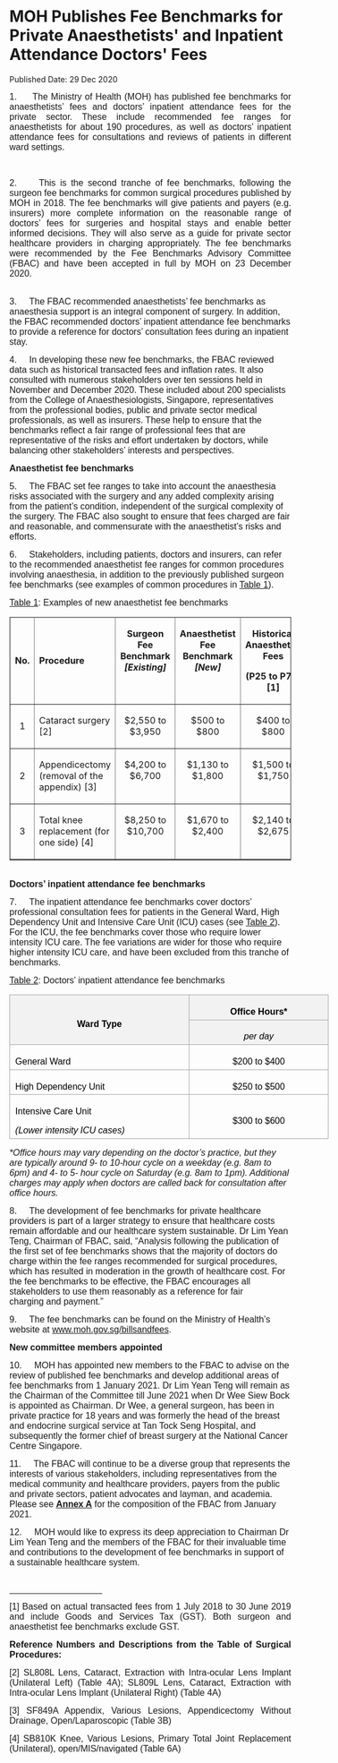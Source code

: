 <html>
    <meta http-equiv="Content-Type" content="text/html; charset=utf-8"/>
    <meta charset="utf-8"/>
    <title>MOH Publishes Fee Benchmarks for Private Anaesthetists' and Inpatient Attendance Doctors' Fees</title>
    <body><h1>MOH Publishes Fee Benchmarks for Private Anaesthetists' and Inpatient Attendance Doctors' Fees</h1>
    <p>Published Date: 29 Dec 2020</p> <p style="margin-bottom: 0.0001pt; text-align: justify;"><span style="font-size: 16px; font-family: Arial;">1.&nbsp; &nbsp; &nbsp;The Ministry of Health (MOH) has published fee benchmarks for anaesthetists’ fees and doctors’ inpatient attendance fees for the private sector. These include recommended fee ranges for anaesthetists for about 190 procedures, as well as doctors’ inpatient attendance fees for consultations and reviews of patients in different ward settings.</span></p> <p style="margin-bottom: 0.0001pt; text-align: justify;"><span style="font-size: 16px; font-family: Arial;">&nbsp;</span></p> <p style="margin-bottom: 0.0001pt; text-align: justify;"><span style="font-size: 16px; font-family: Arial;">2<span>.&nbsp; &nbsp; &nbsp;</span>This is the second tranche of fee benchmarks, following the surgeon fee benchmarks for common surgical procedures published by MOH in 2018. The fee benchmarks will give patients and payers (e.g. insurers) more complete information on the reasonable range of doctors’ fees for surgeries and hospital stays and enable better informed decisions. They will also serve as a guide for private sector healthcare providers in charging appropriately. The fee benchmarks were recommended by the Fee Benchmarks Advisory Committee (FBAC) and have been accepted in full by MOH on 23 December 2020.</span></p> <p style="margin: 0cm 0cm 0.0001pt; text-align: justify;"><span style="font-size: 16px; font-family: Arial;">&nbsp;</span></p> <p><span style="font-size: 16px; font-family: Arial;"><span>3.&nbsp; &nbsp; &nbsp;</span></span><span style="font-size: 16px; font-family: Arial;">The FBAC recommended anaesthetists’ fee benchmarks as anaesthesia support is an integral component of surgery. In addition, the FBAC recommended doctors’ inpatient attendance fee benchmarks to provide a reference for doctors’ consultation fees during an inpatient stay.</span><span style="font-family: Arial; font-size: 16px;"></span></p><p><span style="font-size: 16px; font-family: Arial;"><span>4.&nbsp; &nbsp; &nbsp;</span></span><span style="font-size: 16px; font-family: Arial;">In developing these new fee benchmarks, the FBAC reviewed data such as historical transacted fees and inflation rates. It also consulted with numerous stakeholders over ten sessions held in November and December 2020. These included about 200 specialists from the College of Anaesthesiologists, Singapore, representatives from the professional bodies, public and private sector medical professionals, as well as insurers. These help to ensure that the benchmarks reflect a fair range of professional fees that are representative of the risks and effort undertaken by doctors, while balancing other stakeholders’ interests and perspectives.</span></p><p><strong style="font-family: Arial; font-size: 16px;">Anaesthetist fee benchmarks</strong><br></p><p><span style="font-size: 16px; font-family: Arial;"><span style="font-size: 16px;"><span>5.&nbsp; &nbsp; &nbsp;</span></span>The FBAC set fee ranges to take into account the <span>anaesthesia risks associated with the surgery and any added complexity arising from the patient’s condition, independent of the surgical complexity of the surgery</span>. The FBAC also sought to ensure that fees charged are fair and reasonable, and commensurate with the anaesthetist’s risks and efforts.</span></p><p><span style="font-size: 16px; font-family: Arial;"></span><span style="font-family: Arial; font-size: 16px;">6.&nbsp; &nbsp; &nbsp;</span><span style="font-family: Arial; font-size: 16px;">Stakeholders, including patients, doctors and insurers, can refer to the recommended anaesthetist fee ranges for common procedures involving anaesthesia, in addition to the previously published surgeon fee benchmarks (see examples of common procedures in </span><u style="font-family: Arial; font-size: 16px;">Table 1</u><span style="font-family: Arial; font-size: 16px;">).</span></p><p><p><u style="font-family: Arial; font-size: 16px;">Table 1</u><span style="font-family: Arial; font-size: 16px;">: Examples of new anaesthetist fee benchmarks</span><br></p><p><span style="font-size: 16px; font-family: Arial;"> </span></p><table border="1" cellspacing="0" cellpadding="0"> <thead> <tr> <td> <p align="center"><strong>No.</strong></p> </td> <td> <p><strong>Procedure</strong></p> </td> <td valign="top"> <p align="center"><strong>Surgeon Fee Benchmark <em>[Existing]</em></strong></p> </td> <td valign="top"> <p align="center"><strong>Anaesthetist Fee Benchmark <em>[New]</em></strong></p> </td> <td valign="top"> <p align="center"><strong>Historical Anaesthetist Fees</strong></p> <p align="center"><strong>(P25 to P75) [1]</strong></p> </td> </tr> </thead> <tbody><tr> <td> <p align="center">1</p> </td> <td valign="top"> <p>Cataract surgery [2]</p> </td> <td valign="top"> <p align="center">$2,550 to $3,950</p> </td> <td valign="top"> <p align="center">$500 to $800</p> </td> <td valign="top"> <p align="center">$400 to $800</p> </td> </tr> <tr> <td> <p align="center">2</p> </td> <td valign="top"> <p>Appendicectomy (removal of the appendix) [3]</p> </td> <td valign="top"> <p align="center">$4,200 to $6,700</p> </td> <td valign="top"> <p align="center">$1,130 to $1,800</p> </td> <td valign="top"> <p align="center">$1,500 to $1,750</p> </td> </tr> <tr> <td> <p align="center">3</p> </td> <td valign="top"> <p>Total knee replacement (for one side) [4]</p> </td> <td valign="top"> <p align="center">$8,250 to $10,700</p> </td> <td valign="top"> <p align="center">$1,670 to $2,400</p> </td> <td valign="top"> <p align="center">$2,140 to $2,675</p> </td> </tr> </tbody></table><div><strong style="font-family: Arial; font-size: 16px;"><br>Doctors’ inpatient attendance fee benchmarks</strong><br></div></p><p><span style="font-size: 16px; font-family: Arial;"><span style="font-size: 16px;"><span>7.&nbsp; &nbsp; &nbsp;</span></span>The inpatient attendance fee benchmarks cover doctors’ professional consultation fees for patients in the General Ward, High Dependency Unit and Intensive Care Unit (ICU) cases (see <u>Table 2</u>).<span> For the ICU, the fee benchmarks cover those who require lower intensity ICU care. The fee variations are wider for those who require higher intensity ICU care, and have been excluded from this tranche of benchmarks.</span></span></p><p><u style="font-family: Arial; font-size: 16px;">Table 2</u><span style="font-family: Arial; font-size: 16px;">: Doctors’ inpatient attendance fee benchmarks</span><br></p><p><span style="font-size: 16px; font-family: Arial;"> </span></p><p><table border="1" cellspacing="0" cellpadding="0" width="571" style="width: 428.45pt; border: none;"> <tbody><tr style="height: 1pt;"> <td width="323" rowspan="2" style="background: rgb(242, 242, 242); height: 1pt; width: 242.6pt; padding: 3.6pt 7.2pt; border: 1pt solid rgb(166, 166, 166); text-align: left;"> <p align="center" style="margin-bottom: 0.0001pt; text-align: center;"><span style="font-size: 16px; font-family: Arial;"><strong><span style="color: black;">Ward Type</span></strong></span></p> </td> <td width="248" valign="top" style="background: rgb(242, 242, 242); height: 1pt; width: 185.85pt; padding: 3.6pt 7.2pt; border-top: 1pt solid rgb(166, 166, 166); border-right: 1pt solid rgb(166, 166, 166); border-bottom: 1pt solid rgb(166, 166, 166); border-left: none; text-align: left;"> <p align="center" style="margin-bottom: 0.0001pt; text-align: center;"><span style="font-size: 16px; font-family: Arial;"><strong><span style="color: black;">Office Hours*</span></strong></span></p> </td> </tr> <tr style="height: 1pt;"> <td width="248" style="background: rgb(242, 242, 242); height: 1pt; width: 185.85pt; padding: 3.6pt 7.2pt; border-top: none; border-right: 1pt solid rgb(166, 166, 166); border-bottom: 1pt solid rgb(166, 166, 166); border-left: none; text-align: left;"> <p align="center" style="margin-bottom: 0.0001pt; text-align: center;"><span style="font-size: 16px; font-family: Arial;"><em><span style="color: black;">per day</span></em></span></p> </td> </tr> <tr style="height: 29.8pt;"> <td width="323" style="height: 29.8pt; width: 242.6pt; padding: 3.6pt 7.2pt; border-top: none; border-right: 1pt solid rgb(166, 166, 166); border-bottom: 1pt solid rgb(166, 166, 166); border-left: 1pt solid rgb(166, 166, 166); text-align: left;"> <p style="margin-bottom: 0.0001pt;"><span style="color: black; font-size: 16px; font-family: Arial;">General Ward</span></p> </td> <td width="248" style="height: 29.8pt; width: 185.85pt; padding: 3.6pt 7.2pt; border-top: none; border-right: 1pt solid rgb(166, 166, 166); border-bottom: 1pt solid rgb(166, 166, 166); border-left: none; text-align: left;"> <p align="center" style="margin-bottom: 0.0001pt; text-align: center;"><span style="color: black; font-size: 16px; font-family: Arial;">$200 to $400</span></p> </td> </tr> <tr style="height: 29.8pt;"> <td width="323" style="height: 29.8pt; width: 242.6pt; padding: 3.6pt 7.2pt; border-top: none; border-right: 1pt solid rgb(166, 166, 166); border-bottom: 1pt solid rgb(166, 166, 166); border-left: 1pt solid rgb(166, 166, 166); text-align: left;"> <p style="margin-bottom: 0.0001pt;"><span style="color: black; font-size: 16px; font-family: Arial;">High Dependency Unit </span></p> </td> <td width="248" style="height: 29.8pt; width: 185.85pt; padding: 3.6pt 7.2pt; border-top: none; border-right: 1pt solid rgb(166, 166, 166); border-bottom: 1pt solid rgb(166, 166, 166); border-left: none; text-align: left;"> <p align="center" style="margin-bottom: 0.0001pt; text-align: center;"><span style="color: black; font-size: 16px; font-family: Arial;">$250 to $500</span></p> </td> </tr> <tr style="height: 29.8pt;"> <td width="323" style="height: 29.8pt; width: 242.6pt; padding: 3.6pt 7.2pt; border-top: none; border-right: 1pt solid rgb(166, 166, 166); border-bottom: 1pt solid rgb(166, 166, 166); border-left: 1pt solid rgb(166, 166, 166); text-align: left;"> <p style="margin-bottom: 0.0001pt;"><span style="color: black; font-size: 16px; font-family: Arial;">Intensive Care Unit </span></p> <p style="margin-bottom: 0.0001pt;"><span style="font-size: 16px; font-family: Arial;"><em><span style="color: black;">(Lower intensity ICU cases)</span></em></span></p> </td> <td width="248" style="height: 29.8pt; width: 185.85pt; padding: 3.6pt 7.2pt; border-top: none; border-right: 1pt solid rgb(166, 166, 166); border-bottom: 1pt solid rgb(166, 166, 166); border-left: none; text-align: left;"> <p align="center" style="margin-bottom: 0.0001pt; text-align: center;"><span style="color: black; font-size: 16px; font-family: Arial;">$300 to $600</span></p> </td> </tr> </tbody></table> </p><p><em style="font-family: Arial; font-size: 16px;">*Office hours may vary depending on the doctor’s practice, but they are typically around 9- to 10-hour cycle on a weekday (e.g. 8am to 6pm) and 4- to 5- hour cycle on Saturday (e.g. 8am to 1pm). Additional charges may apply when doctors are called back for consultation after office hours.</em><br></p><p><span style="font-size: 16px; font-family: Arial;">8.&nbsp; &nbsp; &nbsp;</span><span style="font-size: 16px; font-family: Arial;">The development of fee benchmarks for private healthcare providers is part of a larger strategy to ensure that healthcare costs remain affordable and our healthcare system sustainable. Dr Lim Yean Teng, Chairman of FBAC, said, “</span><span style="font-size: 16px; font-family: Arial;">Analysis following the publication of the first set of fee benchmarks&nbsp;shows that the majority of doctors do charge within the fee ranges recommended for surgical procedures, which has resulted in moderation in the growth of healthcare cost.&nbsp;For the fee benchmarks to be effective, the FBAC encourages all stakeholders to use them reasonably as a reference for fair charging&nbsp;and payment.</span><span style="font-size: 16px; font-family: Arial;">”</span></p><p><p><span style="font-size: 16px; font-family: Arial;">9.&nbsp; &nbsp; &nbsp;</span><span style="font-family: Arial; font-size: 16px;">The fee benchmarks can be found on the Ministry of Health’s website at </span><a href="http://www.moh.gov.sg/billsandfees" style="font-family: Arial; font-size: 16px;">www.moh.gov.sg/billsandfees</a><span style="font-family: Arial; font-size: 16px;">.</span></p></p><p><p><strong style="font-family: Arial; font-size: 16px;">New committee members appointed</strong><br></p><p><span style="font-size: 16px; font-family: Arial;"></span><span style="font-size: 16px; font-family: Arial;">10.&nbsp; &nbsp; &nbsp;</span><span style="font-size: 16px; font-family: Arial;">MOH has appointed new members to the FBAC to advise on the review of published fee benchmarks and develop additional areas of fee benchmarks from 1 January 2021. Dr Lim Yean Teng will remain as the Chairman of the Committee till June 2021 when Dr Wee Siew Bock is appointed as Chairman. Dr Wee, a general surgeon, has been in private practice for 18 years and was formerly the head of the breast and endocrine surgical service at Tan Tock Seng Hospital, and subsequently the former chief of breast surgery at the National Cancer Centre Singapore.</span></p></p><p><p><span style="font-size: 16px; font-family: Arial;"></span><span style="font-size: 16px; font-family: Arial;">11.&nbsp; &nbsp; &nbsp;</span><span style="font-size: 16px; font-family: Arial;">The FBAC will continue to be a diverse group that represents the interests of various stakeholders, including </span><span style="font-size: 16px; font-family: Arial;">representatives from the medical community and healthcare providers, payers from the public and private sectors, patient advocates and layman, and academia</span><span style="font-size: 16px; font-family: Arial;">. Please see <strong><u><a href="/docs/librariesprovider5/default-document-library/annex-a096699169a7547739d08c83893dc44a4.pdf?sfvrsn=fb0fb2b0_0" title="Annex A">Annex A</a></u></strong> for the composition of the FBAC from January 2021.</span></p></p> <p><span style="font-size: 16px; font-family: Arial;">12.&nbsp; &nbsp; &nbsp;</span><span style="font-family: Arial; font-size: 16px;">MOH would like to express its deep appreciation to Chairman Dr Lim Yean Teng and the members of the FBAC for their invaluable time and contributions to the development of fee benchmarks in support of a sustainable healthcare system.</span></p><div><span style="font-size: 16px; font-family: Arial;"><br clear="all"> </span><hr align="left" size="1" width="33%"> <div id="ftn1"> <p style="text-align: justify;"><span style="font-size: 16px; font-family: Arial;">[1] Based on actual transacted fees from 1 July 2018 to 30 June 2019 and include Goods and Services Tax (GST). Both surgeon and anaesthetist fee benchmarks exclude GST.</span></p> <p style="text-align: justify;"><strong style="font-family: Arial; font-size: 16px;">Reference Numbers and Descriptions from the Table of Surgical Procedures:</strong><br></p></div><div id="ftn2"> <p style="text-align: justify;"><span style="font-size: 16px; font-family: Arial;"><span style="font-size: 16px;"><span><span>[2]&nbsp;</span></span></span><span>SL808L Lens, Cataract, Extraction with Intra-ocular Lens Implant (Unilateral Left) (Table 4A); SL809L Lens, Cataract, Extraction with Intra-ocular Lens Implant (Unilateral Right) (Table 4A)</span></span></p> </div> <div id="ftn3"> <p style="text-align: justify;"><span style="font-size: 16px; font-family: Arial;">[3] SF849A Appendix, Various Lesions, Appendicectomy Without Drainage, Open/Laparoscopic (Table 3B)</span></p> </div> <div id="ftn4"> <p style="text-align: justify;"><span style="font-size: 16px; font-family: Arial;">[4] SB810K Knee, Various Lesions, Primary Total Joint Replacement (Unilateral), open/MIS/navigated (Table 6A)</span></p> </div> </div></body>
</html>